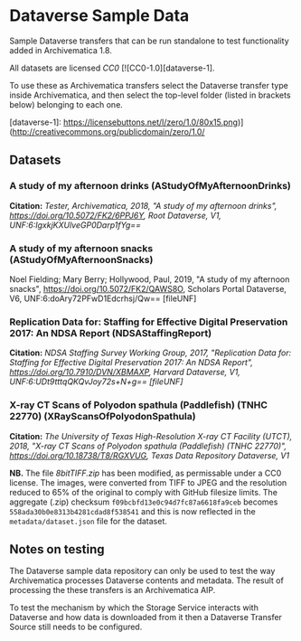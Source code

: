# Dataverse Sample Data

Sample Dataverse transfers that can be run standalone to test functionality
added in Archivematica 1.8.

All datasets are licensed *CC0* [![CC0-1.0][dataverse-1].

To use these as Archivematica transfers select the Dataverse transfer type
inside Archivematica, and then select the top-level folder (listed in brackets
below) belonging to each one.

[dataverse-1]: https://licensebuttons.net/l/zero/1.0/80x15.png)](http://creativecommons.org/publicdomain/zero/1.0/

## Datasets

### A study of my afternoon drinks (AStudyOfMyAfternoonDrinks)

**Citation:** *Tester, Archivematica, 2018, "A study of my afternoon drinks",
https://doi.org/10.5072/FK2/6PPJ6Y, Root Dataverse, V1,
UNF:6:IgxkjKXUlveGP0Darp1fYg==*

### A study of my afternoon snacks (AStudyOfMyAfternoonSnacks)

Noel Fielding; Mary Berry; Hollywood, Paul, 2019, "A study of my afternoon
snacks", https://doi.org/10.5072/FK2/QAWS8O, Scholars Portal Dataverse, V6,
UNF:6:doAry72PFwD1Edcrhsj/Qw== [fileUNF]

### Replication Data for: Staffing for Effective Digital Preservation 2017: An NDSA Report (NDSAStaffingReport)

**Citation:** *NDSA Staffing Survey Working Group, 2017, "Replication Data for:
Staffing for Effective Digital Preservation 2017: An NDSA Report",
https://doi.org/10.7910/DVN/XBMAXP, Harvard Dataverse, V1,
UNF:6:UDt9tttqQKQvJoy72s+N+g== [fileUNF]*

### X-ray CT Scans of Polyodon spathula (Paddlefish) (TNHC 22770) (XRayScansOfPolyodonSpathula)

**Citation:** *The University of Texas High-Resolution X-ray CT Facility
(UTCT), 2018, "X-ray CT Scans of Polyodon spathula (Paddlefish) (TNHC 22770)",
https://doi.org/10.18738/T8/RGXVUG, Texas Data Repository Dataverse, V1*

**NB.** The file *8bitTIFF.zip* has been modified, as permissable under a CC0
license. The images, were converted from TIFF to JPEG and the resolution
reduced to 65% of the original to comply with GitHub filesize limits. The
aggregate (.zip) checksum `f09bcbfd13e0c94d7fc87a6618fa9ceb` becomes
`558ada30b0e8313b4281cdad8f538541` and this is now reflected in the
`metadata/dataset.json` file for the dataset.

## Notes on testing

The Dataverse sample data repository can only be used to test the way
Archivematica processes Dataverse contents and metadata. The result of
processing the these transfers is an Archivematica AIP.

To test the mechanism by which the Storage Service interacts with Dataverse and
how data is downloaded from it then a Dataverse Transfer Source still needs to
be configured.
